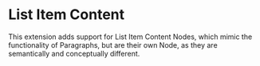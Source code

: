 # List Item Content

This extension adds support for List Item Content Nodes, which mimic the
functionality of Paragraphs, but are their own Node, as they are semantically
and conceptually different.